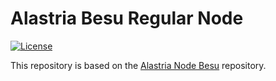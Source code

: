 # Alastria Besu Regular Node

[![License](https://img.shields.io/badge/License-Apache%202.0-blue.svg)](LICENSE)

This repository is based on the [Alastria Node Besu](https://github.com/alastria/alastria-node-besu) repository.
